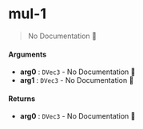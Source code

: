 # mul\-1

> No Documentation 🚧

#### Arguments

- **arg0** : `DVec3` \- No Documentation 🚧
- **arg1** : `DVec3` \- No Documentation 🚧

#### Returns

- **arg0** : `DVec3` \- No Documentation 🚧